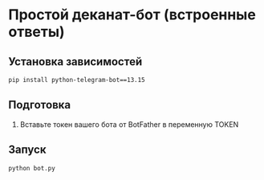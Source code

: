 # Простой деканат-бот (встроенные ответы)

## Установка зависимостей
```bash
pip install python-telegram-bot==13.15
```

## Подготовка
1. Вставьте токен вашего бота от BotFather в переменную TOKEN

## Запуск
```bash
python bot.py
```